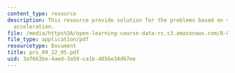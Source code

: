 ```yaml
---
content_type: resource
description: This resource provide solution for the problems based on velocity and
  acceleration.
file: /media/https%3A/open-learning-course-data-rc.s3.amazonaws.com/8-01l-physics-i-classical-mechanics-fall-2005/3af663be4aed3a59ca1b4856e34d67ee_prs_09_22_05.pdf
file_type: application/pdf
resourcetype: Document
title: prs_09_22_05.pdf
uid: 3af663be-4aed-3a59-ca1b-4856e34d67ee
---
```

